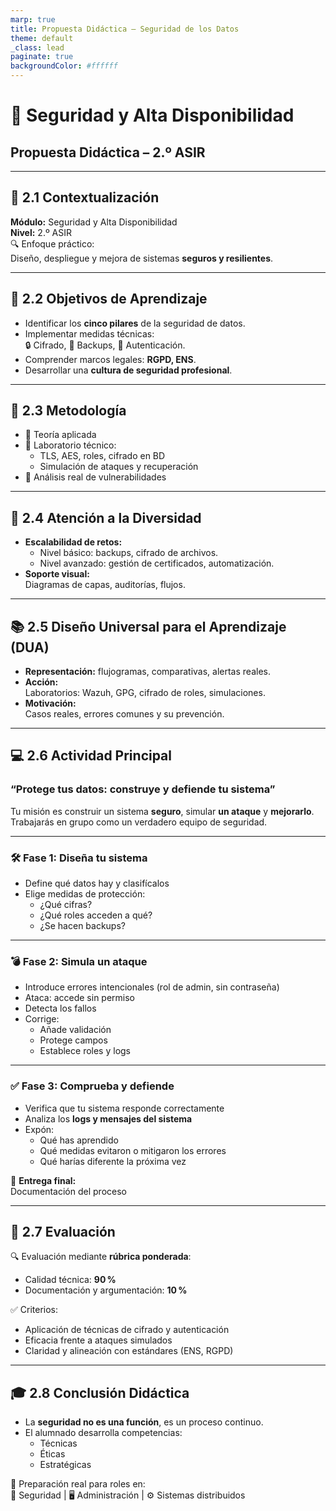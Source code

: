 ```yaml
---
marp: true
title: Propuesta Didáctica – Seguridad de los Datos
theme: default
_class: lead
paginate: true
backgroundColor: #ffffff
---
```


# 🔐 Seguridad y Alta Disponibilidad  
## Propuesta Didáctica – 2.º ASIR

---

## 📌 2.1 Contextualización

**Módulo:** Seguridad y Alta Disponibilidad  
**Nivel:** 2.º ASIR  
🔍 Enfoque práctico:  
Diseño, despliegue y mejora de sistemas **seguros y resilientes**.

---

## 🎯 2.2 Objetivos de Aprendizaje

- Identificar los **cinco pilares** de la seguridad de datos.
- Implementar medidas técnicas:  
  🔒 Cifrado, 🔁 Backups, 👤 Autenticación.
- Comprender marcos legales: **RGPD, ENS**.
- Desarrollar una **cultura de seguridad profesional**.

---

## 🧪 2.3 Metodología

- 🧠 Teoría aplicada
- 🔧 Laboratorio técnico:
  - TLS, AES, roles, cifrado en BD
  - Simulación de ataques y recuperación
- 🧩 Análisis real de vulnerabilidades

---

## 🌈 2.4 Atención a la Diversidad

- **Escalabilidad de retos:**
  - Nivel básico: backups, cifrado de archivos.
  - Nivel avanzado: gestión de certificados, automatización.
- **Soporte visual:**  
  Diagramas de capas, auditorías, flujos.

---

## 📚 2.5 Diseño Universal para el Aprendizaje (DUA)

- **Representación:** flujogramas, comparativas, alertas reales.
- **Acción:**  
  Laboratorios: Wazuh, GPG, cifrado de roles, simulaciones.
- **Motivación:**  
  Casos reales, errores comunes y su prevención.

---

## 💻 2.6 Actividad Principal  
### “Protege tus datos: construye y defiende tu sistema”

Tu misión es construir un sistema **seguro**, simular **un ataque** y **mejorarlo**.  
Trabajarás en grupo como un verdadero equipo de seguridad.

---

### 🛠️ Fase 1: Diseña tu sistema

- Define qué datos hay y clasifícalos
- Elige medidas de protección:
  - ¿Qué cifras?
  - ¿Qué roles acceden a qué?
  - ¿Se hacen backups?

---

### 💣 Fase 2: Simula un ataque

- Introduce errores intencionales (rol de admin, sin contraseña)
- Ataca: accede sin permiso
- Detecta los fallos  
- Corrige:
  - Añade validación
  - Protege campos
  - Establece roles y logs

---

### ✅ Fase 3: Comprueba y defiende

- Verifica que tu sistema responde correctamente
- Analiza los **logs y mensajes del sistema**
- Expón:
  - Qué has aprendido
  - Qué medidas evitaron o mitigaron los errores
  - Qué harías diferente la próxima vez

🎤 **Entrega final:**  
Documentación del proceso

---

## 📝 2.7 Evaluación

🔍 Evaluación mediante **rúbrica ponderada**:  
- Calidad técnica: **90 %**
- Documentación y argumentación: **10 %**

✅ Criterios:
- Aplicación de técnicas de cifrado y autenticación
- Eficacia frente a ataques simulados
- Claridad y alineación con estándares (ENS, RGPD)

---

## 🎓 2.8 Conclusión Didáctica

- La **seguridad no es una función**, es un proceso continuo.
- El alumnado desarrolla competencias:
  - Técnicas
  - Éticas
  - Estratégicas

🎯 Preparación real para roles en:  
🔐 Seguridad | 🖥️ Administración | ⚙️ Sistemas distribuidos
